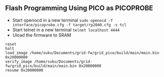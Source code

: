 ## Flash Programming Using PICO as PICOPROBE

- Start openocd in a new terminal
```sudo openocd -f interface/picoprobe.cfg -f target/rp2040.cfg -s tcl```
- Start telnet in a new terminal
```telnet localhost 4444```
- Uload the firmware to SRAM
```
reset
halt
load_image /home/suku/Documents/grid-fw/grid_pico/build/main/main.bin 0x20000000
verify_image /home/suku/Documents/grid-fw/grid_pico/build/main/main.bin 0x20000000
resume 0x20000000
```
